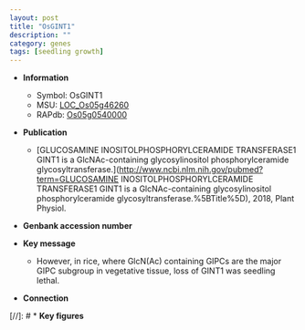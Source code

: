 ```yaml
---
layout: post
title: "OsGINT1"
description: ""
category: genes
tags: [seedling growth]
---
```


* **Information**  
    + Symbol: OsGINT1  
    + MSU: [LOC_Os05g46260](http://rice.uga.edu/cgi-bin/ORF_infopage.cgi?orf=LOC_Os05g46260)  
    + RAPdb: [Os05g0540000](https://rapdb.dna.affrc.go.jp/locus/?name=Os05g0540000)  

* **Publication**  
    + [GLUCOSAMINE INOSITOLPHOSPHORYLCERAMIDE TRANSFERASE1 GINT1 is a GlcNAc-containing glycosylinositol phosphorylceramide glycosyltransferase.](http://www.ncbi.nlm.nih.gov/pubmed?term=GLUCOSAMINE INOSITOLPHOSPHORYLCERAMIDE TRANSFERASE1 GINT1 is a GlcNAc-containing glycosylinositol phosphorylceramide glycosyltransferase.%5BTitle%5D), 2018, Plant Physiol.

* **Genbank accession number**  

* **Key message**  
    + However, in rice, where GlcN(Ac) containing GIPCs are the major GIPC subgroup in vegetative tissue, loss of GINT1 was seedling lethal.

* **Connection**  

[//]: # * **Key figures**  


